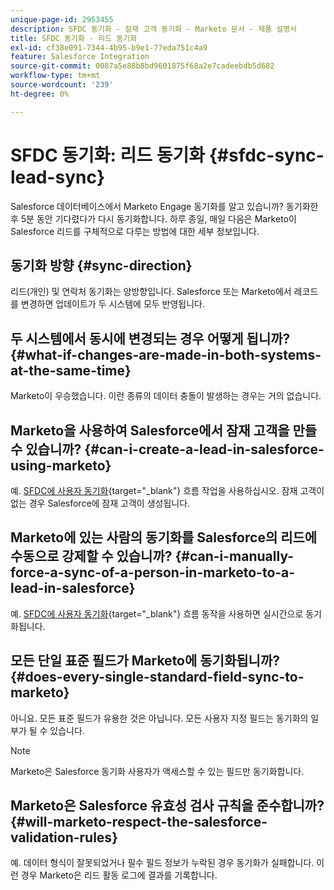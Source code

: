 ```yaml
---
unique-page-id: 2953455
description: SFDC 동기화 - 잠재 고객 동기화 - Marketo 문서 - 제품 설명서
title: SFDC 동기화 - 리드 동기화
exl-id: cf38e091-7344-4b95-b9e1-77eda751c4a9
feature: Salesforce Integration
source-git-commit: 0087a5e88b8bd9601875f68a2e7cadeebdb5d682
workflow-type: tm+mt
source-wordcount: '239'
ht-degree: 0%

---
```


# SFDC 동기화: 리드 동기화 {#sfdc-sync-lead-sync}

Salesforce 데이터베이스에서 Marketo Engage 동기화를 알고 있습니까? 동기화한 후 5분 동안 기다렸다가 다시 동기화합니다. 하루 종일, 매일 다음은 Marketo이 Salesforce 리드를 구체적으로 다루는 방법에 대한 세부 정보입니다.

## 동기화 방향 {#sync-direction}

리드(개인) 및 연락처 동기화는 양방향입니다. Salesforce 또는 Marketo에서 레코드를 변경하면 업데이트가 두 시스템에 모두 반영됩니다.

## 두 시스템에서 동시에 변경되는 경우 어떻게 됩니까? {#what-if-changes-are-made-in-both-systems-at-the-same-time}

Marketo이 우승했습니다. 이런 종류의 데이터 충돌이 발생하는 경우는 거의 없습니다.

## Marketo을 사용하여 Salesforce에서 잠재 고객을 만들 수 있습니까? {#can-i-create-a-lead-in-salesforce-using-marketo}

예. [SFDC에 사용자 동기화](/help/marketo/product-docs/core-marketo-concepts/smart-campaigns/salesforce-flow-actions/sync-person-to-sfdc.md){target="_blank"} 흐름 작업을 사용하십시오. 잠재 고객이 없는 경우 Salesforce에 잠재 고객이 생성됩니다.

## Marketo에 있는 사람의 동기화를 Salesforce의 리드에 수동으로 강제할 수 있습니까? {#can-i-manually-force-a-sync-of-a-person-in-marketo-to-a-lead-in-salesforce}

예. [SFDC에 사용자 동기화](/help/marketo/product-docs/core-marketo-concepts/smart-campaigns/salesforce-flow-actions/sync-person-to-sfdc.md){target="_blank"} 흐름 동작을 사용하면 실시간으로 동기화됩니다.

## 모든 단일 표준 필드가 Marketo에 동기화됩니까? {#does-every-single-standard-field-sync-to-marketo}

아니요. 모든 표준 필드가 유용한 것은 아닙니다. 모든 사용자 지정 필드는 동기화의 일부가 될 수 있습니다.

>[!NOTE]
>
>Marketo은 Salesforce 동기화 사용자가 액세스할 수 있는 필드만 동기화합니다.

## Marketo은 Salesforce 유효성 검사 규칙을 준수합니까? {#will-marketo-respect-the-salesforce-validation-rules}

예. 데이터 형식이 잘못되었거나 필수 필드 정보가 누락된 경우 동기화가 실패합니다. 이런 경우 Marketo은 리드 활동 로그에 결과를 기록합니다.
